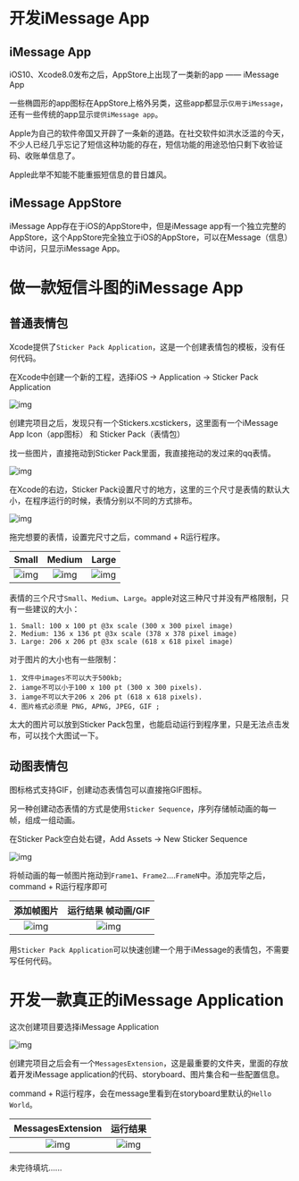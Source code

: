 # 开发iMessage App

## iMessage App

iOS10、Xcode8.0发布之后，AppStore上出现了一类新的app —— iMessage App

一些椭圆形的app图标在AppStore上格外另类，这些app都显示`仅用于iMessage`，还有一些传统的app显示`提供iMessage app`。

Apple为自己的软件帝国又开辟了一条新的道路。在社交软件如洪水泛滥的今天，不少人已经几乎忘记了短信这种功能的存在，短信功能的用途恐怕只剩下收验证码、收账单信息了。

Apple此举不知能不能重振短信息的昔日雄风。

## iMessage AppStore

iMessage App存在于iOS的AppStore中，但是iMessage app有一个独立完整的AppStore，这个AppStore完全独立于iOS的AppStore，可以在Message（信息）中访问，只显示iMessage App。

# 做一款短信斗图的iMessage App

## 普通表情包

Xcode提供了`Sticker Pack Application`，这是一个创建表情包的模板，没有任何代码。

在Xcode中创建一个新的工程，选择iOS -> Application -> Sticker Pack Application

![img](https://github.com/mxdios/notebook/blob/master/notebooks/images/QQ20160921-1.png?raw=true)

创建完项目之后，发现只有一个Stickers.xcstickers，这里面有一个iMessage App Icon（app图标） 和 Sticker Pack（表情包）

找一些图片，直接拖动到Sticker Pack里面，我直接拖动的发过来的qq表情。

![img](https://github.com/mxdios/notebook/blob/master/notebooks/images/QQ20160921-2.png?raw=true)

在Xcode的右边，Sticker Pack设置尺寸的地方，这里的三个尺寸是表情的默认大小，在程序运行的时候，表情分别以不同的方式排布。

![img](https://github.com/mxdios/notebook/blob/master/notebooks/images/QQ20160921-7.png?raw=true)

拖完想要的表情，设置完尺寸之后，command + R运行程序。

|Small|Medium|Large|
|:---:|:---:|:---:|
|![img](https://github.com/mxdios/notebook/blob/master/notebooks/images/QQ20160921-3.png?raw=true)|![img](https://github.com/mxdios/notebook/blob/master/notebooks/images/QQ20160921-4.png?raw=true)|![img](https://github.com/mxdios/notebook/blob/master/notebooks/images/QQ20160921-6.png?raw=true)|

表情的三个尺寸`Small`、`Medium`、`Large`。apple对这三种尺寸并没有严格限制，只有一些建议的大小：

```
1. Small: 100 x 100 pt @3x scale (300 x 300 pixel image)
2. Medium: 136 x 136 pt @3x scale (378 x 378 pixel image)
3. Large: 206 x 206 pt @3x scale (618 x 618 pixel image)
```

对于图片的大小也有一些限制：

```
1. 文件中images不可以大于500kb;
2. iamge不可以小于100 x 100 pt (300 x 300 pixels).
3. iamge不可以大于206 x 206 pt (618 x 618 pixels).
4. 图片格式必须是 PNG, APNG, JPEG, GIF ;
```
太大的图片可以放到Sticker Pack包里，也能启动运行到程序里，只是无法点击发布，可以找个大图试一下。

## 动图表情包

图标格式支持GIF，创建动态表情包可以直接拖GIF图标。

另一种创建动态表情的方式是使用`Sticker Sequence`，序列存储帧动画的每一帧，组成一组动画。

在Sticker Pack空白处右键，Add Assets -> New Sticker Sequence

![img](https://github.com/mxdios/notebook/blob/master/notebooks/images/QQ20160921-5.png?raw=true)

将帧动画的每一帧图片拖动到`Frame1`、`Frame2`....`FrameN`中。添加完毕之后，command + R运行程序即可

|添加帧图片|运行结果 帧动画/GIF|
|:---:|:---:|
|![img](https://github.com/mxdios/notebook/blob/master/notebooks/images/QQ20160921-8.png?raw=true)|![img](https://github.com/mxdios/notebook/blob/master/notebooks/images/QQ20160921-9.gif?raw=true)|

用`Sticker Pack Application`可以快速创建一个用于iMessage的表情包，不需要写任何代码。

# 开发一款真正的iMessage Application

这次创建项目要选择iMessage Application

![img](https://github.com/mxdios/notebook/blob/master/notebooks/images/QQ20160921-9.png?raw=true)

创建完项目之后会有一个`MessagesExtension`，这是最重要的文件夹，里面的存放着开发iMessage application的代码、storyboard、图片集合和一些配置信息。

command + R运行程序，会在message里看到在storyboard里默认的`Hello World`。

|MessagesExtension|运行结果|
|:---:|:---:|
|![img](https://github.com/mxdios/notebook/blob/master/notebooks/images/QQ20160921-10.png?raw=true)|![img](https://github.com/mxdios/notebook/blob/master/notebooks/images/QQ20160921-11.png?raw=true)|

未完待填坑......




